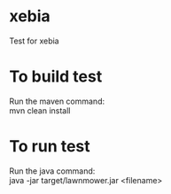 xebia
=====

Test for xebia

To build test
=============

Run the maven command:<br/>
mvn clean install


To run test
===========
Run the java command:<br/>
java -jar target/lawnmower.jar &lt;filename&gt;
